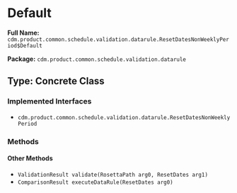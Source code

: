 # Default

**Full Name:** `cdm.product.common.schedule.validation.datarule.ResetDatesNonWeeklyPeriod$Default`

**Package:** `cdm.product.common.schedule.validation.datarule`

## Type: Concrete Class

### Implemented Interfaces

- `cdm.product.common.schedule.validation.datarule.ResetDatesNonWeeklyPeriod`

### Methods

#### Other Methods

- `ValidationResult validate(RosettaPath arg0, ResetDates arg1)`
- `ComparisonResult executeDataRule(ResetDates arg0)`

